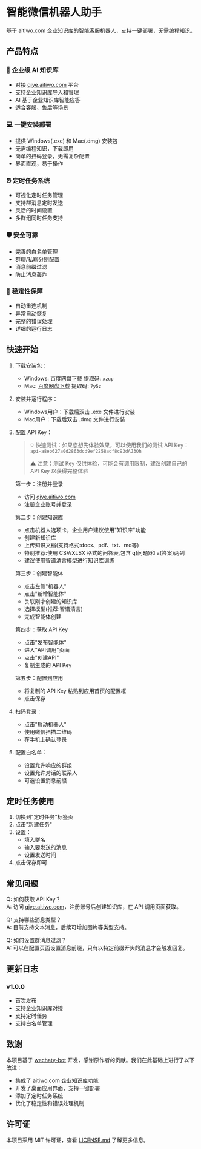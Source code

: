 # 智能微信机器人助手

基于 aitiwo.com 企业知识库的智能客服机器人，支持一键部署，无需编程知识。

## 产品特点

### 🤖 企业级 AI 知识库
- 对接 [qiye.aitiwo.com](https://qiye.aitiwo.com) 平台
- 支持企业知识库导入和管理
- AI 基于企业知识库智能应答
- 适合客服、售后等场景

### 💻 一键安装部署
- 提供 Windows(.exe) 和 Mac(.dmg) 安装包
- 无需编程知识，下载即用
- 简单的扫码登录，无需复杂配置
- 界面直观，易于操作

### ⏰ 定时任务系统
- 可视化定时任务管理
- 支持群消息定时发送
- 灵活的时间设置
- 多群组同时任务支持

### 🛡️ 安全可靠
- 完善的白名单管理
- 群聊/私聊分别配置
- 消息前缀过滤
- 防止消息轰炸

### 🔄 稳定性保障
- 自动重连机制
- 异常自动恢复
- 完整的错误处理
- 详细的运行日志

## 快速开始

1. 下载安装包：
   - Windows: [百度网盘下载](https://pan.baidu.com/s/151G_jawmJV7wo-f71ckP0Q) 提取码: `xzup`
   - Mac: [百度网盘下载](https://pan.baidu.com/s/1FvYIm9GMDn1o2JAAg_VHKQ) 提取码: `7y5z`

   

2. 安装并运行程序：
   - Windows用户：下载后双击 .exe 文件进行安装
   - Mac用户：下载后双击 .dmg 文件进行安装

3. 配置 API Key：

   > 💡 快速测试：如果您想先体验效果，可以使用我们的测试 API Key：`api-a8eb627a0d2863dcd9ef2258adf8c93dAJ3Oh`
   > 
   > ⚠️ 注意：测试 Key 仅供体验，可能会有调用限制，建议创建自己的 API Key 以获得完整体验

   第一步：注册并登录
   - 访问 [qiye.aitiwo.com](https://qiye.aitiwo.com) 
   - 注册企业账号并登录

   第二步：创建知识库
   - 点击机器人选项卡，企业用户建议使用"知识库"功能
   - 创建新知识库
   - 上传知识文档(支持格式:docx、pdf、txt、md等)
   - 特别推荐:使用 CSV/XLSX 格式的问答表,包含 q(问题)和 a(答案)两列
   - 建议使用智谱清言模型进行知识库训练

   第三步：创建智能体
   - 点击左侧"机器人"
   - 点击"新增智能体"
   - 关联刚才创建的知识库
   - 选择模型(推荐:智谱清言)
   - 完成智能体创建

   第四步：获取 API Key
   - 点击"发布智能体"
   - 进入"API调用"页面
   - 点击"创建API"
   - 复制生成的 API Key

   第五步：配置到应用
   - 将复制的 API Key 粘贴到应用首页的配置框
   - 点击保存

4. 扫码登录：
   - 点击"启动机器人"
   - 使用微信扫描二维码
   - 在手机上确认登录

5. 配置白名单：
   - 设置允许响应的群组
   - 设置允许对话的联系人
   - 可选设置消息前缀

## 定时任务使用

1. 切换到"定时任务"标签页
2. 点击"新建任务"
3. 设置：
   - 填入群名
   - 输入要发送的消息
   - 设置发送时间
4. 点击保存即可

## 常见问题

Q: 如何获取 API Key？  
A: 访问 [qiye.aitiwo.com](https://qiye.aitiwo.com)，注册账号后创建知识库，在 API 调用页面获取。

Q: 支持哪些消息类型？  
A: 目前支持文本消息，后续可增加图片等类型支持。

Q: 如何设置群消息过滤？  
A: 可以在配置页面设置消息前缀，只有以特定前缀开头的消息才会触发回复。

## 更新日志

### v1.0.0
- 首次发布
- 支持企业知识库对接
- 支持定时任务
- 支持白名单管理

## 致谢

本项目基于 [wechaty-bot](https://github.com/wechaty/wechaty) 开发，感谢原作者的贡献。我们在此基础上进行了以下改进：

- 集成了 aitiwo.com 企业知识库功能
- 开发了桌面应用界面，支持一键部署
- 添加了定时任务系统
- 优化了稳定性和错误处理机制

## 许可证

本项目采用 MIT 许可证，查看 [LICENSE.md](LICENSE.md) 了解更多信息。

